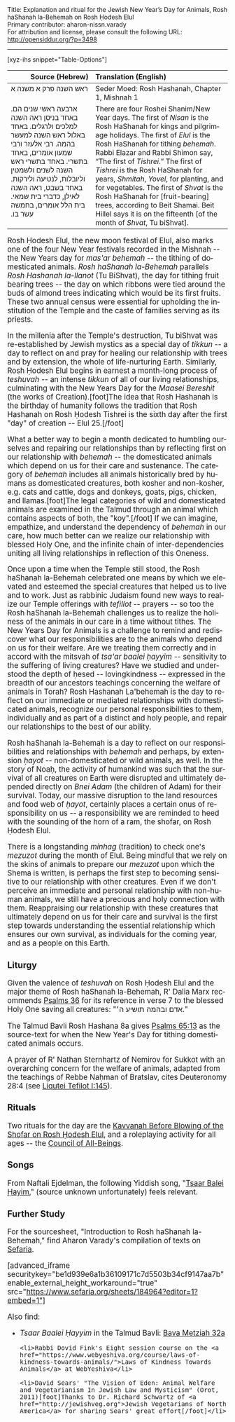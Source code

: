 <html>
<head></head>
<body>
Title: Explanation and ritual for the Jewish New Year’s Day for Animals, Rosh haShanah la-Behemah on Rosh Ḥodesh Elul<br />
Primary contributor: aharon-nissn.varady<br />
For attribution and license, please consult the following URL: <a href="http://opensiddur.org/?p=3498">http://opensiddur.org/?p=3498</a>
<p />
<hr />

[xyz-ihs snippet="Table-Options"]<table style="margin-left: auto; margin-right: auto;" class="draggable">
<thead><tr><th id="x" style="text-align: right;">Source (Hebrew)</th><th style="text-align: left;">Translation (English)</th></tr></thead>
<tbody>
<tr><td style="vertical-align:top;">
<div class="commentary" lang="he">
ראש השנה פרק א משנה א
</span></div></td>
 
<td style="vertical-align:top;"><div class="english" lang="en">
Seder Moed: Rosh Hashanah, Chapter 1, Mishnah 1
</td></tr>

<tr><td style="vertical-align:top;">
<div class="commentary" lang="he">
ארבעה ראשי שנים הם.‏
באחד בניסן ראה השנה למלכים ולרגלים.‏
באחד באלול ראש השנה למעשר בהמה. 
רבי אלעזר ורבי שמעון אומרים, באחד בתשרי.‏
באחד בתשרי ראש השנה לשנים ולשמטין וליובלות, לנטיעה ולירקות.‏
באחד בשבט, ראה השנה לאילן, כדברי בית שמאי. 
בית הלל אומרים, בחמשה עשר בו.‏
</span></div></td>
 
<td style="vertical-align:top;"><div class="english" lang="en">
There are four Roshei Shanim/New Year days. 
The first of <em>Nisan</em> is the Rosh HaShanah for kings and pilgrimage holidays. 
The first of <em>Elul</em> is the Rosh HaShanah for tithing <em>behemah</em>. 
Rabbi Elazar and Rabbi Shimon say, “The first of <em>Tishrei</em>.” 
The first of <em>Tishrei</em> is the Rosh HaShanah for years, <em>Shmitah</em>, <em>Yovel</em>, for planting, and for vegetables. 
The first of <em>Shvat</em> is the Rosh HaShanah for [fruit-bearing] trees, according to Beit Shamai. 
Beit Hillel says it is on the fifteenth [of the month of <em>Shvat</em>, Tu biShvat]. 
</td></tr>
</tbody></table>

<div class="english" lang="en" style="font-size: 1.2em;">
Rosh Ḥodesh Elul, the new moon festival of Elul, also marks one of the four New Year festivals recorded in the Mishnah -- the New Years day for <em>mas'ar behemah</em> -- the tithing of domesticated animals. <em>Rosh haShanah la-Behemah</em> parallels <em>Rosh Hashanah la-Ilanot</em> (Tu BiShvat), the day for tithing fruit bearing trees -- the day on which ribbons were tied around the buds of almond trees indicating which would be its first fruits. These two annual census were essential for upholding the institution of the Temple and the caste of families serving as its priests. 

In the millenia after the Temple's destruction, Tu biShvat was re-established by Jewish mystics as a special day of <em>tikkun</em> -- a day to reflect on and pray for healing our relationship with trees and by extension, the whole of life-nurturing Earth. Similarly, Rosh Ḥodesh Elul begins in earnest a month-long process of <em>teshuvah</em> -- an intense <em>tikkun</em> of all of our living relationships, culminating with the New Years Day for the <em>Maasei Bereshit</em> (the works of Creation).[foot]The idea that Rosh Hashanah is the birthday of humanity follows the tradition that Rosh Hashanah on Rosh Ḥodesh Tishrei is the sixth day after the first "day" of creation -- Elul 25.[/foot] 

What a better way to begin a month dedicated to humbling ourselves and repairing our relationships than by reflecting first on our relationship with <em>behemah</em> -- the domesticated animals which depend on us for their care and sustenance. The category of <em>behemah</em> includes all animals historically bred by humans as domesticated creatures, both kosher and non-kosher, e.g. cats and cattle, dogs and donkeys, goats, pigs, chicken, and llamas.[foot]The legal categories of wild and domesticated animals are examined in the Talmud through an animal which contains aspects of both, the "koy".[/foot] If we can imagine, empathize, and understand the dependency of <em>behemah</em> in our care, how much better can we realize our relationship with blessed Holy One, and the infinite chain of inter-dependencies uniting all living relationships in reflection of this Oneness.

Once upon a time when the Temple still stood, the Rosh haShanah la-Behemah celebrated one means by which we elevated and esteemed the special creatures that helped us to live and to work. Just as rabbinic Judaism found new ways to realize our Temple offerings with <em>tefillot</em> -- prayers -- so too the Rosh haShanah la-Behemah challenges us to realize the holiness of the animals in our care in a time without tithes. The New Years Day for Animals is a challenge to remind and rediscover what our responsibilities are to the animals who depend on us for their welfare. Are we treating them correctly and in accord with the mitsvah of <em>tsa'ar baalei ḥayyim</em> -- sensitivity to the suffering of living creatures? Have we studied and understood the depth of ḥesed -- lovingkindness -- expressed in the breadth of our ancestors teachings concerning the welfare of animals in Torah? Rosh Hashanah La'behemah is the day to reflect on our immediate or mediated relationships with domesticated animals, recognize our personal responsibilities to them, individually and as part of a distinct and holy people, and repair our relationships to the best of our ability. 

Rosh haShanah la-Behemah is a day to reflect on our responsibilities and relationships with <em>behemah</em> and perhaps, by extension <em>ḥayot</em> -- non-domesticated or wild animals, as well. In the story of Noaḥ, the activity of humankind was such that the survival of all creatures on Earth were disrupted and ultimately depended directly on <em>Bnei Adam</em> (the children of Adam) for their survival. Today, our massive disruption to the land resources and food web of <em>ḥayot</em>, certainly places a certain onus of responsibility on us -- a responsibility we are reminded to heed with the sounding of the horn of a ram, the shofar, on Rosh Ḥodesh Elul.

There is a longstanding <em>minhag</em> (tradition) to check one's <em>mezuzot</em> during the month of Elul. Being mindful that we rely on the skins of animals to prepare our <em>mezuzot</em> upon which the Shema is written, is perhaps the first step to becoming sensitive to our relationship with other creatures. Even if we don't perceive an immediate and personal relationship with non-human animals, we still have a precious and holy connection with them. Reappraising our relationship with these creatures that ultimately depend on us for their care and survival is the first step towards understanding the essential relationship which ensures our own survival, as individuals for the coming year, and as a people on this Earth.


<h3>Liturgy</h3>

Given the valence of <em>teshuvah</em> on Rosh Ḥodesh Elul and the major theme of Rosh haShanah la-Behemah, R' Dalia Marx recommends <a href="https://opensiddur.org/readings-and-sourcetexts/mekorot/tanakh/ketuvim/emet/tehilim/book-one/psalms-36-by-david-adapted-from-the-jps-1917-by-aharon-varady/">Psalms 36</a> for its reference in verse 7 to the blessed Holy One saving all creatures: "<span class="hebrew" lang="he">אדם ובהמה תושיע ה׳</span>."

The Talmud Bavli Rosh Hashana 8a gives <a href="https://opensiddur.org/prayers/lunisolar/new-years-day/for-domesticated-animals/psalms-65-by-david-adapted-from-the-jps-1917-by-aharon-varady/">Psalms 65:13</a> as the source-text for when the New Year's Day for tithing domesticated animals occurs.

A prayer of R' Nathan Sternhartz of Nemirov for Sukkot with an overarching concern for the welfare of animals, adapted from the teachings of Rebbe Naḥman of Bratslav, cites Deuteronomy 28:4 (see <a href="https://opensiddur.org/prayers/lunisolar/pilgrimage/sukkot/liqutei-tefilot-i145-for-sukkot-by-reb-nosson-sternhartz-of-nemirov/">Liqutei Tefilot I:145</a>).


<h3>Rituals</h3>

Two rituals for the day are the <a href="https://opensiddur.org/prayers/lunisolar/new-years-day/for-domesticated-animals/kavvanah-before-shofar-blowing-on-rosh-hodesh-elul-for-rosh-hashanah-labehemot/">Kavvanah Before Blowing of the Shofar on Rosh Ḥodesh Elul</a>, and a roleplaying activity for all ages -- the <a href="https://opensiddur.org/prayers/lunisolar/new-years-day/for-domesticated-animals/the-council-of-all-beings-on-rosh-hashanah-labehemah/">Council of All-Beings</a>.
</blockquote>


<h3>Songs</h3>

From Naftali Ejdelman, the following Yiddish song, "<a href="https://opensiddur.org/prayers/lunisolar/new-years-day/for-domesticated-animals/tsaar-baalei-hayyim-it-is-forbidden-to-cause-suffering-to-a-living-creature/">Tsaar Balei Ḥayim</a>," (source unknown unfortunately) feels relevant. 

<h3>Further Study</h3>

For the sourcesheet, "Introduction to Rosh haShanah la-Behemah," find Aharon Varady's compilation of texts on <a href="https://www.sefaria.org/sheets/184964?lang=bi">Sefaria</a>.

[advanced_iframe securitykey="be1d939e6a1b36109171c7d5503b34cf9147aa7b" enable_external_height_workaround="true" src="https://www.sefaria.org/sheets/184964?editor=1?embed=1"]


Also find: 

<ul>
    <li><em>Tsaar Baalei Ḥayyim</em> in the Talmud Bavli: <a href="https://www.sefaria.org/Bava_Metzia.32a.5?lang=bi&with=all&lang2=en">Bava Metziah 32a</a></li>

    <li>Rabbi Dovid Fink's Eight session course on the <a href="https://www.webyeshiva.org/course/laws-of-kindness-towards-animals/">Laws of Kindness Towards Animals</a> at WebYeshiva</li>

    <li>David Sears' "The Vision of Eden: Animal Welfare and Vegetarianism In Jewish Law and Mysticism" (Orot, 2011)[foot]Thanks to Dr. Richard Schwartz of <a href="http://jewishveg.org">Jewish Vegetarians of North America</a> for sharing Sears' great effort[/foot]</li>
</ul>
</div>
</body>
</html>